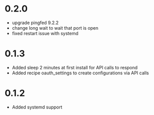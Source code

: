 
# 0.2.0
- upgrade pingfed 9.2.2
- change long wait to wait that port is open
- fixed restart issue with systemd

# 0.1.3
- Added sleep 2 minutes at first install for API calls to respond
- Added recipe oauth_settings to create configurations via API calls

# 0.1.2
- Added systemd support